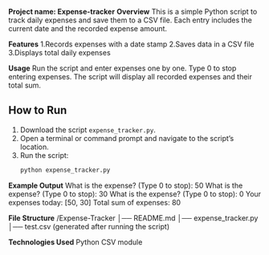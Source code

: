 **Project name: Expense-tracker**
**Overview**
This is a simple Python script to track daily expenses and save them to a CSV file. Each entry includes the current date and the recorded expense amount.


**Features**
1.Records expenses with a date stamp
2.Saves data in a CSV file
3.Displays total daily expenses


**Usage**
Run the script and enter expenses one by one.
Type 0 to stop entering expenses.
The script will display all recorded expenses and their total sum.


## How to Run
1. Download the script `expense_tracker.py`.
2. Open a terminal or command prompt and navigate to the script’s location.
3. Run the script:
   ```bash
   python expense_tracker.py


**Example Output**
What is the expense? (Type 0 to stop): 50
What is the expense? (Type 0 to stop): 30
What is the expense? (Type 0 to stop): 0
Your expenses today: [50, 30]
Total sum of expenses: 80


**File Structure**
/Expense-Tracker
│── README.md
│── expense_tracker.py
│── test.csv (generated after running the script)


**Technologies Used**
Python
CSV module
